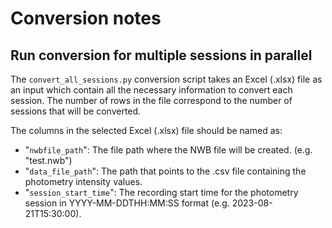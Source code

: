 # Conversion notes

## Run conversion for multiple sessions in parallel

The `convert_all_sessions.py` conversion script takes an Excel (.xlsx) file as an input
which contain all the necessary information to convert each session. The number of rows in the file
correspond to the number of sessions that will be converted.

The columns in the selected Excel (.xlsx) file should be named as:
- "`nwbfile_path`": The file path where the NWB file will be created. (e.g. "test.nwb")
- "`data_file_path`": The path that points to the .csv file containing the photometry intensity values.
- "`session_start_time`": The recording start time for the photometry session in YYYY-MM-DDTHH:MM:SS format (e.g. 2023-08-21T15:30:00).
